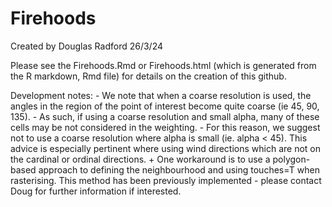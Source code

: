 # Firehoods

Created by Douglas Radford
26/3/24

Please see the Firehoods.Rmd or Firehoods.html (which is generated from the R markdown, Rmd file) for details on the creation of this github.

Development notes:
	- We note that when a coarse resolution is used, the angles in the region of the point of interest become quite coarse (ie 45, 90, 135). 
		- As such, if using a coarse resolution and small alpha, many of these cells may be not considered in the weighting.
		- For this reason, we suggest not to use a coarse resolution where alpha is small (ie. alpha < 45). This advice is especially pertinent where using wind directions which are not on the cardinal or ordinal directions.
		+ One workaround is to use a polygon-based approach to defining the neighbourhood and using touches=T when rasterising. This method has been previously implemented - please contact Doug for further information if interested.
